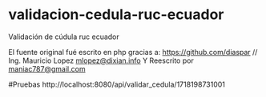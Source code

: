 validacion-cedula-ruc-ecuador
=============================

Validación de cúdula ruc ecuador

El fuente original fué escrito en php gracias a:
    https://github.com/diaspar // Ing. Mauricio Lopez <mlopez@dixian.info>
Y Reescrito por maniac787@gmail.com

#Pruebas
http://localhost:8080/api/validar_cedula/1718198731001

